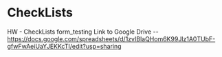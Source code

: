 # CheckLists  
HW - CheckLists form_testing 
Link to Google Drive --https://docs.google.com/spreadsheets/d/1zvIBlaQHom6K99Jlz1A0TUbF-gfwFwAeiUaYJEKKcTI/edit?usp=sharing
